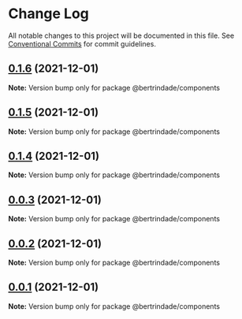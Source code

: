 # Change Log

All notable changes to this project will be documented in this file.
See [Conventional Commits](https://conventionalcommits.org) for commit guidelines.

## [0.1.6](https://github.com/berTrindade/lerna/compare/@bertrindade/components@0.1.5...@bertrindade/components@0.1.6) (2021-12-01)

**Note:** Version bump only for package @bertrindade/components





## [0.1.5](https://github.com/berTrindade/lerna/compare/@bertrindade/components@0.0.2...@bertrindade/components@0.1.5) (2021-12-01)

**Note:** Version bump only for package @bertrindade/components





## [0.1.4](https://github.com/berTrindade/lerna/compare/@bertrindade/components@0.0.2...@bertrindade/components@0.1.4) (2021-12-01)

**Note:** Version bump only for package @bertrindade/components





## [0.0.3](https://github.com/berTrindade/lerna/compare/@bertrindade/components@0.0.2...@bertrindade/components@0.0.3) (2021-12-01)

**Note:** Version bump only for package @bertrindade/components





## [0.0.2](https://github.com/berTrindade/lerna/compare/@bertrindade/components@0.0.1...@bertrindade/components@0.0.2) (2021-12-01)

**Note:** Version bump only for package @bertrindade/components





## [0.0.1](https://github.com/berTrindade/lerna/compare/@bertrindade/components@1.0.3...@bertrindade/components@0.0.1) (2021-12-01)

**Note:** Version bump only for package @bertrindade/components
